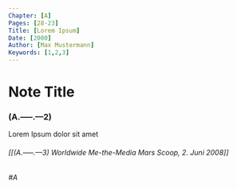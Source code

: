 ```yaml
---
Chapter: [A]
Pages: [28-23]
Title: [Lorem Ipsum]
Date: [2000]
Author: [Max Mustermann]
Keywords: [1,2,3]
---
```


# Note Title
### (A.–––.––2)

Lorem Ipsum dolor sit amet

###### [[(A.–––.––3) Worldwide Me-the-Media Mars Scoop, 2. Juni 2008]]
###### #A